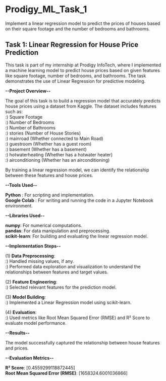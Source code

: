 # Prodigy_ML_Task_1
Implement a linear regression model to predict the prices of houses based on their square footage and the number of bedrooms and bathrooms.


## Task 1: Linear Regression for House Price Prediction

This task is part of my internship at Prodigy InfoTech, where I implemented a machine learning model to predict house prices based on given features like square footage, number of bedrooms, and bathrooms. The task demonstrates the use of Linear Regression for predictive modeling.
<br>

**--Project Overview--**
<br>

The goal of this task is to build a regression model that accurately predicts house prices using a dataset from Kaggle. The dataset includes features such as:
<br>
:) Square Footage
<br>
:) Number of Bedrooms
<br>
:) Number of Bathrooms
<br>
:) stories (Number of House Stories)
<br>
:) mainroad (Whether connected to Main Road)
<br>
:) guestroom (Whether has a guest room)
<br>
:) basement (Whether has a basement)
<br>
:) hotwaterheating (Whether has a hotwater heater)
<br>
:) airconditioning (Whether has an airconditioning)
<br>

By training a linear regression model, we can identify the relationship between these features and house prices.
<br>

**--Tools Used--**
<br>

**Python** : For scripting and implementation.
<br>
**Google Colab** : For writing and running the code in a Jupyter Notebook environment.
<br>

**--Libraries Used--**
<br>

**numpy**: For numerical computations.
<br>
**pandas**: For data manipulation and preprocessing.
<br>
**scikit-learn**: For building and evaluating the linear regression model.
<br>

**--Implementation Steps--**
<br>

(1) **Data Preprocessing**: 
<br>
:) Handled missing values, if any.
<br>
:) Performed data exploration and visualization to understand the relationships between features and target values.
<br>

(2) **Feature Engineering**:
<br>
:) Selected relevant features for the prediction model.
<br>

(3) **Model Building**:
<br>
:) Implemented a Linear Regression model using scikit-learn.
<br>

(4) **Evaluation**:
<br>
:) Used metrics like Root Mean Squared Error (RMSE) and R² Score to evaluate model performance.
<br>

**--Results--**
<br>

The model successfully captured the relationship between house features and prices.
<br>

**--Evaluation Metrics--**
<br>

**R² Score**: [0.4559299118872445]
<br>
**Root Mean Squared Error (RMSE)**: [1658324.6001036866]
<br>
